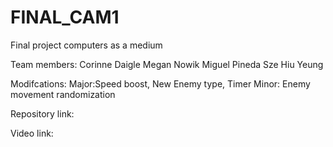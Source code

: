 # FINAL_CAM1
Final project computers as a medium

Team members:
Corinne Daigle
Megan Nowik
Miguel Pineda
Sze Hiu Yeung

Modifcations:
Major:Speed boost, New Enemy type, Timer
Minor: Enemy movement randomization

Repository link:


Video link:
